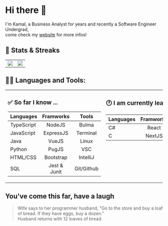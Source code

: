 # Hi there 👋

I'm Kamal, a Business Analyst for years and recently a Software Engineer Undergrad,  
come check my [website](https://kamalchafik.github.io/) for more infos!

## :pushpin: Stats & Streaks

<table style="border: none !important" >
  <tr>
  <td width="50%" valign="top">
    
<img align="center" src="https://streak-stats.demolab.com?user=kamalchafik&theme=vue-dark&count_private=true" />
  </td>
  <td width="50%" valign="top">
  
<img align="center" src="https://github-readme-stats.vercel.app/api?username=kamalchafik&theme=vue-dark&show_icons=true&count_private=true&hide=issues,contribs" />

  </td>
  </tr>
</table>

## 👨‍💻 Languages and Tools:

<table style="border: none !important" >
  <tr>
  <td width="50%" valign="top">

### :white_check_mark: So far I know ...

| Languages               | Framworks                 |  Tools                    |  
|-------------------------|:-------------------------:|:-------------------------:|
| TypeScript              | NodeJS                    | Bulma                     |
| JavaScript              | ExpressJS                 | Terminal                  |
| Java                    | VueJS                     | Linux                     |
| Python                  | PugJS                     | VSC                       | 
| HTML/CSS                | Bootstrap                 | IntelliJ                  | 
| SQL                     | Jest & Junit              | Git/Github                | 

  </td>
  <td width="50%" valign="top">

### :clock1: I am currently learning ...

| Languages               | Framworks                 |  Tools                    |  
|-------------------------|:-------------------------:|:-------------------------:|
| C#                      | React                     | Docker                    |
| C                       | NextJS                    |                           |
    
   </td>
  </tr>
</table>

## You've come this far, have a laugh

> Wife says to her programmer husband, "Go to the store and buy a loaf of bread. If they have eggs, buy a dozen."  
> Husband returns with 12 loaves of bread.
